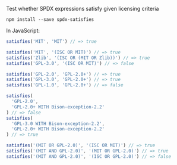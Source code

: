 Test whether SPDX expressions satisfy given licensing criteria

```shellsession
npm install --save spdx-satisfies
```

In JavaScript:

<!--js
  var satisfies = require('./');
-->

```js
satisfies('MIT', 'MIT') // => true

satisfies('MIT', '(ISC OR MIT)') // => true
satisfies('Zlib', '(ISC OR (MIT OR Zlib))') // => true
satisfies('GPL-3.0', '(ISC OR MIT)') // => false

satisfies('GPL-2.0', 'GPL-2.0+') // => true
satisfies('GPL-3.0', 'GPL-2.0+') // => true
satisfies('GPL-1.0', 'GPL-2.0+') // => false

satisfies(
  'GPL-2.0',
  'GPL-2.0+ WITH Bison-exception-2.2'
) // => false
satisfies(
  'GPL-3.0 WITH Bison-exception-2.2',
  'GPL-2.0+ WITH Bison-exception-2.2'
) // => true

satisfies('(MIT OR GPL-2.0)', '(ISC OR MIT)') // => true
satisfies('(MIT AND GPL-2.0)', '(MIT OR GPL-2.0)') // => true
satisfies('(MIT AND GPL-2.0)', '(ISC OR GPL-2.0)') // => false
```
